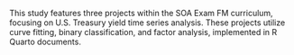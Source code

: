 This study features three projects within the SOA Exam FM curriculum, focusing on U.S. Treasury yield time series analysis. These projects utilize curve fitting, binary classification, and factor analysis, implemented in R Quarto documents.
